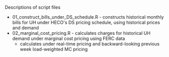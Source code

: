 Descriptions of script files

* 01_construct_bills_under_DS_schedule.R - constructs historical monthly bills for UH under HECO's DS pricing schedule, using historical prices and demand
* 02_marginal_cost_pricing.R - calculates charges for historical UH demand under marginal cost pricing using FERC data
  * calculates under real-time pricing and backward-looking previous week load-weighted MC pricing
